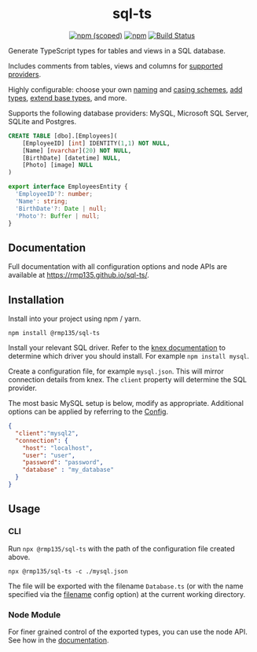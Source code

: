 <div align="center">

<h1>sql-ts</h1>

[![npm (scoped)](https://img.shields.io/npm/v/@rmp135/sql-ts)](https://www.npmjs.com/package/@rmp135/sql-ts)
[![npm](https://img.shields.io/npm/dw/@rmp135/sql-ts)](https://www.npmjs.com/package/@rmp135/sql-ts)
[![Build Status](https://app.travis-ci.com/rmp135/sql-ts.svg?branch=master)](https://app.travis-ci.com/rmp135/sql-ts)


</div>

Generate TypeScript types for tables and views in a SQL database. 

Includes comments from tables, views and columns for [supported providers](https://rmp135.github.io/sql-ts/#/?id=comments).

Highly configurable: choose your own [naming](https://rmp135.github.io/sql-ts/#/?id=interfacenameformat) and [casing schemes](https://rmp135.github.io/sql-ts/#/?id=tablenamecasing), [add types](https://rmp135.github.io/sql-ts/#/?id=typemap), [extend base types](https://rmp135.github.io/sql-ts/#/?id=extends), and more.

Supports the following database providers: MySQL, Microsoft SQL Server, SQLite and Postgres.


```sql
CREATE TABLE [dbo].[Employees](
	[EmployeeID] [int] IDENTITY(1,1) NOT NULL,
	[Name] [nvarchar](20) NOT NULL,
	[BirthDate] [datetime] NULL,
	[Photo] [image] NULL
)
```

```ts
export interface EmployeesEntity {
  'EmployeeID'?: number;
  'Name': string;
  'BirthDate'?: Date | null;
  'Photo'?: Buffer | null;
}
```
## Documentation

Full documentation with all configuration options and node APIs are available at https://rmp135.github.io/sql-ts/. 


## Installation

Install into your project using npm / yarn.

`npm install @rmp135/sql-ts`

Install your relevant SQL driver. Refer to the [knex documentation](http://knexjs.org/#Installation-node) to determine which driver you should install. For example `npm install mysql`.

Create a configuration file, for example `mysql.json`. This will mirror connection details from knex. The `client` property will determine the SQL provider.

The most basic MySQL setup is below, modify as appropriate. Additional options can be applied by referring to the [Config](https://rmp135.github.io/sql-ts/#/?id=config).

```json
{
  "client":"mysql2",
  "connection": {
    "host": "localhost",
    "user": "user",
    "password": "password",
    "database" : "my_database"
  }
}
```

## Usage

### CLI

Run `npx @rmp135/sql-ts` with the path of the configuration file created above.

`npx @rmp135/sql-ts -c ./mysql.json`

The file will be exported with the filename `Database.ts` (or with the name specified via the [filename](https://rmp135.github.io/sql-ts/#/?id=filename) config option) at the current working directory. 

### Node Module

For finer grained control of the exported types, you can use the node API. See how in the [documentation](https://rmp135.github.io/sql-ts/#/?id=usage).


